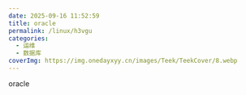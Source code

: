 ```yaml
---
date: 2025-09-16 11:52:59
title: oracle
permalink: /linux/h3vgu
categories:
  - 运维
  - 数据库
coverImg: https://img.onedayxyy.cn/images/Teek/TeekCover/8.webp
---
```


oracle
